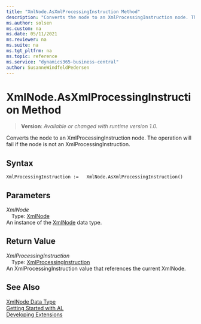 ```yaml
---
title: "XmlNode.AsXmlProcessingInstruction Method"
description: "Converts the node to an XmlProcessingInstruction node. The operation will fail if the node is not an XmlProcessingInstruction."
ms.author: solsen
ms.custom: na
ms.date: 05/11/2021
ms.reviewer: na
ms.suite: na
ms.tgt_pltfrm: na
ms.topic: reference
ms.service: "dynamics365-business-central"
author: SusanneWindfeldPedersen
---
```

[//]: # (START>DO_NOT_EDIT)
[//]: # (IMPORTANT:Do not edit any of the content between here and the END>DO_NOT_EDIT.)
[//]: # (Any modifications should be made in the .xml files in the ModernDev repo.)
# XmlNode.AsXmlProcessingInstruction Method
> **Version**: _Available or changed with runtime version 1.0._

Converts the node to an XmlProcessingInstruction node. The operation will fail if the node is not an XmlProcessingInstruction.


## Syntax
```
XmlProcessingInstruction :=   XmlNode.AsXmlProcessingInstruction()
```

## Parameters
*XmlNode*  
&emsp;Type: [XmlNode](xmlnode-data-type.md)  
An instance of the [XmlNode](xmlnode-data-type.md) data type.

## Return Value
*XmlProcessingInstruction*  
&emsp;Type: [XmlProcessingInstruction](../xmlprocessinginstruction/xmlprocessinginstruction-data-type.md)  
An XmlProcessingInstruction value that references the current XmlNode.


[//]: # (IMPORTANT: END>DO_NOT_EDIT)
## See Also
[XmlNode Data Type](xmlnode-data-type.md)  
[Getting Started with AL](../../devenv-get-started.md)  
[Developing Extensions](../../devenv-dev-overview.md)